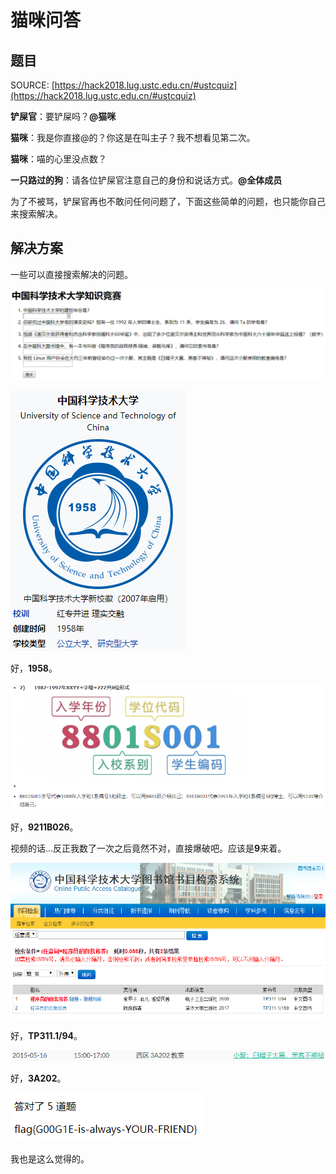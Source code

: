 # 猫咪问答

## 题目
SOURCE: [https://hack2018.lug.ustc.edu.cn/#ustcquiz](https://hack2018.lug.ustc.edu.cn/#ustcquiz)

**铲屎官**：要铲屎吗？**@猫咪**

**猫咪**：我是你直接@的？你这是在叫主子？我不想看见第二次。

**猫咪**：喵的心里没点数？

**一只路过的狗**：请各位铲屎官注意自己的身份和说话方式。**@全体成员**

为了不被骂，铲屎官再也不敢问任何问题了，下面这些简单的问题，也只能你自己来搜索解决。

## 解决方案
一些可以直接搜索解决的问题。

![USTC-QUIZ-1](./img/USTC-QUIZ-1.png)

![USTC-QUIZ-2](./img/USTC-QUIZ-2.png)

好，**1958**。

![USTC-QUIZ-3](./img/USTC-QUIZ-3.png)

好，**9211B026**。

视频的话...反正我数了一次之后竟然不对，直接爆破吧。应该是**9**来着。

![USTC-QUIZ-4](./img/USTC-QUIZ-4.png)

好，**TP311.1/94**。

![USTC-QUIZ-5](./img/USTC-QUIZ-5.png)

好，**3A202**。

![USTC-QUIZ-6](./img/USTC-QUIZ-6.png)

我也是这么觉得的。
